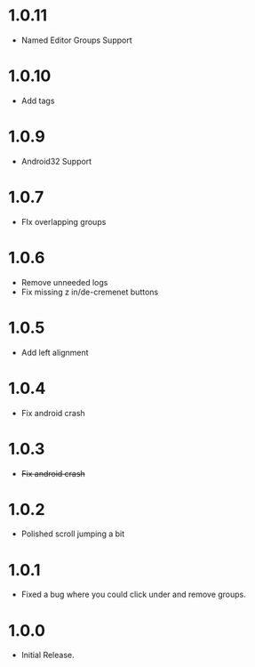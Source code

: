 # 1.0.11
- Named Editor Groups Support

# 1.0.10
- Add tags

# 1.0.9
- Android32 Support

# 1.0.7
- FIx overlapping groups

# 1.0.6
- Remove unneeded logs
- Fix missing z in/de-cremenet buttons

# 1.0.5
- Add left alignment

# 1.0.4
- Fix android crash

# 1.0.3
- ~~Fix android crash~~

# 1.0.2
- Polished scroll jumping a bit

# 1.0.1
- Fixed a bug where you could click under and remove groups.

# 1.0.0
- Initial Release.
